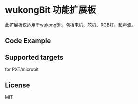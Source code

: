 # wukongBit 功能扩展板
此扩展板仅适用于wukongBit，包括电机、舵机、RGB灯、超声波。

## Code Example

## Supported targets
for PXT/microbit

## License
MIT
